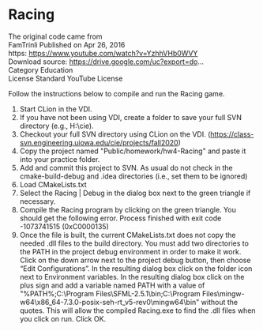 # Racing
The original code came from  
FamTrinli Published on Apr 26, 2016  
https: https://www.youtube.com/watch?v=YzhhVHb0WVY  
Download source: https://drive.google.com/uc?export=do...  
Category Education  
License Standard YouTube License  

Follow the instructions below to compile and run the Racing game.
1.	Start CLion in the VDI.
2.	If you have not been using VDI, create a folder to save your full SVN directory (e.g., H:\cie).
3.	Checkout your full SVN directory using CLion on the VDI. (https://class-svn.engineering.uiowa.edu/cie/projects/fall2020)
4.	Copy the project named "Public/homework/hw4-Racing" and paste it into your practice folder.
5.	Add and commit this project to SVN. As usual do not check in the cmake-build-debug and .idea directories (i.e., set
them to be ignored)
6.	Load CMakeLists.txt
7.	Select the Racing | Debug in the dialog box next to the green triangle if necessary.
8.	Compile the Racing program by clicking on the green triangle.  You should get the following error.
Process finished with exit code -1073741515 (0xC0000135)
9.	Once the file is built, the current CMakeLists.txt does not copy the needed .dll files to the build directory.
You must add two directories to the PATH in the project debug environment in order to make it work. 
Click on the down arrow next to the project debug button, then choose “Edit Configurations”. 
In the resulting dialog box click on the folder icon next to Environment variables. In the resulting dialog box
click on the plus sign and add a variable named PATH with a value of
"%PATH%;C:\Program Files\SFML-2.5.1\bin;C:\Program Files\mingw-w64\x86_64-7.3.0-posix-seh-rt_v5-rev0\mingw64\bin"
without the quotes. This will allow the compiled Racing.exe to find the .dll files when you click on run. Click OK.
